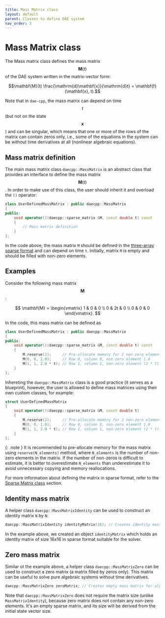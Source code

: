 ```yaml
---
title: Mass Matrix class
layout: default
parent: Classes to define DAE system
nav_order: 3
---
```


# Mass Matrix class

The Mass matrix class defines the mass matrix $$\mathbf{M}(t)$$ of the DAE system written in the matrix-vector form:

$$\mathbf{M}(t) \frac{\mathrm{d}\mathbf{x}}{\mathrm{d}t} = \mathbf{f}(\mathbf{x}, t).$$

Note that in `dae-cpp`, the mass matrix can depend on time $$t$$ (but not on the state $$\mathbf{x}$$) and can be singular, which means that one or more of the rows of the matrix can contain zeros only, i.e., some of the equations in the system can be without time derivatives at all (nonlinear algebraic equations).

## Mass matrix definition

The main mass matrix class `daecpp::MassMatrix` is an abstract class that provides an interface to define the mass matrix $$\mathbf{M}(t)$$.
In order to make use of this class, the user should inherit it and overload the `()` operator:

```cpp
class UserDefinedMassMatrix : public daecpp::MassMatrix
{
public:
    void operator()(daecpp::sparse_matrix &M, const double t) const
    {
        // Mass matrix definition
    }
};
```

In the code above, the mass matrix `M` should be defined in the [three-array sparse format](sparse-matrix.html) and can depend on time `t`.
Initially, matrix `M` is empty and should be filled with non-zero elements.

## Examples

Consider the following mass matrix $$\mathbf{M}$$:

$$
\mathbf{M} =
\begin{vmatrix}
1 & 0 & 0 \\
0 & 2t & 0 \\
0 & 0 & 0
\end{vmatrix}.
$$

In the code, this mass matrix can be defined as

```cpp
class UserDefinedMassMatrix : public daecpp::MassMatrix
{
public:
    void operator()(daecpp::sparse_matrix &M, const double t) const
    {
        M.reserve(2);     // Pre-allocate memory for 2 non-zero elements
        M(0, 0, 1.0);     // Row 0, column 0, non-zero element 1.0
        M(1, 1, 2.0 * t); // Row 1, column 1, non-zero element (2 * t)
    }
};
```

Inhereting the `daecpp::MassMatrix` class is a good practice (it serves as a blueprint), however, the user is allowed to define mass matrices using their own custom classes, for example:

```cpp
struct UserDefinedMassMatrix
{
    void operator()(daecpp::sparse_matrix &M, const double t)
    {
        M.reserve(2);     // Pre-allocate memory for 2 non-zero elements
        M(0, 0, 1.0);     // Row 0, column 0, non-zero element 1.0
        M(1, 1, 2.0 * t); // Row 1, column 1, non-zero element (2 * t)
    }
};
```

{: .note }
It is recommended to pre-allocate memory for the mass matrix using `reserve(N_elements)` method, where `N_elements` is the number of non-zero elements in the matrix. If the number of non-zeros is difficult to estimate, it is better to overestimate `N_elements` than underestimate it to avoid unnecessary copying and memory reallocations.

For more information about defining the matrix in sparse format, refer to the [Sparse Matrix class](sparse-matrix.html) section.

## Identity mass matrix

A helper class `daecpp::MassMatrixIdentity` can be used to construct an identity matrix `N` by `N`:

```cpp
daecpp::MassMatrixIdentity identityMatrix(16); // Creates identity mass matrix 16x16
```

In the example above, we created an object `identityMatrix` which holds an identity matrix of size 16x16 in sparse format suitable for the solver.

## Zero mass matrix

Similar ot the example above, a helper class `daecpp::MassMatrixZero` can be used to construct a zero matrix (a matrix filled by zeros only). This matrix can be useful to solve pure algebraic systems without time derivatives.

```cpp
daecpp::MassMatrixZero zeroMatrix; // Creates empty mass matrix for algebraic system
```

Note that `daecpp::MassMatrixZero` does not require the matrix size (unlike `MassMatrixIdentity`), because zero matrix does not contain any non-zero elements. It's an empty sparse matrix, and its size will be derived from the initial state vector size.
